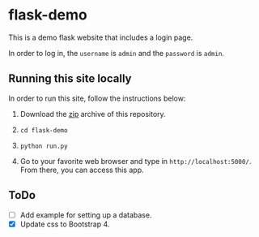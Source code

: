 
# flask-demo

This is a demo flask website that includes a login page.

In order to log in, the `username` is `admin` and the `password` is `admin`.

## Running this site locally

In order to run this site, follow the instructions below:

1. Download the [zip](https://github.com/sdhutchins/flask-demo/archive/master.zip)
archive of this repository.

2. `cd flask-demo`

3. `python run.py`

4. Go to your favorite web browser and type in `http://localhost:5000/`. From there,
you can access this app.

## ToDo

- [ ] Add example for setting up a database.
- [x] Update css to Bootstrap 4.
